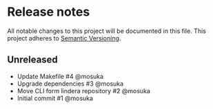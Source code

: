 # Release notes
All notable changes to this project will be documented in this file.
This project adheres to [Semantic Versioning](http://semver.org/).

## Unreleased
- Update Makefile #4 @mosuka
- Upgrade dependencies #3 @mosuka
- Move CLI form lindera repository #2 @mosuka
- Initial commit #1 @mosuka
